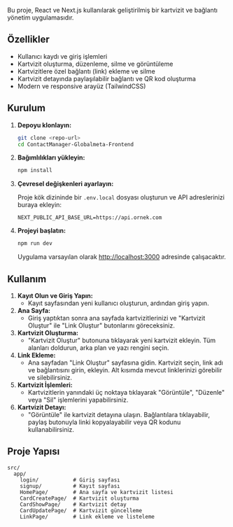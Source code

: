 Bu proje, React ve Next.js kullanılarak geliştirilmiş bir kartvizit ve bağlantı yönetim uygulamasıdır.

## Özellikler

- Kullanıcı kaydı ve giriş işlemleri
- Kartvizit oluşturma, düzenleme, silme ve görüntüleme
- Kartvizitlere özel bağlantı (link) ekleme ve silme
- Kartvizit detayında paylaşılabilir bağlantı ve QR kod oluşturma
- Modern ve responsive arayüz (TailwindCSS)

## Kurulum

1. **Depoyu klonlayın:**

   ```bash
   git clone <repo-url>
   cd ContactManager-Globalmeta-Frontend
   ```

2. **Bağımlılıkları yükleyin:**

   ```bash
   npm install
   ```

3. **Çevresel değişkenleri ayarlayın:**

   Proje kök dizininde bir `.env.local` dosyası oluşturun ve API adreslerinizi buraya ekleyin:

   ```env
   NEXT_PUBLIC_API_BASE_URL=https://api.ornek.com
   ```

4. **Projeyi başlatın:**

   ```bash
   npm run dev
   ```

   Uygulama varsayılan olarak [http://localhost:3000](http://localhost:3000) adresinde çalışacaktır.

## Kullanım

1. **Kayıt Olun ve Giriş Yapın:**
   - Kayıt sayfasından yeni kullanıcı oluşturun, ardından giriş yapın.
2. **Ana Sayfa:**
   - Giriş yaptıktan sonra ana sayfada kartvizitlerinizi ve "Kartvizit Oluştur" ile "Link Oluştur" butonlarını göreceksiniz.
3. **Kartvizit Oluşturma:**
   - "Kartvizit Oluştur" butonuna tıklayarak yeni kartvizit ekleyin. Tüm alanları doldurun, arka plan ve yazı rengini seçin.
4. **Link Ekleme:**
   - Ana sayfadan "Link Oluştur" sayfasına gidin. Kartvizit seçin, link adı ve bağlantısını girin, ekleyin. Alt kısımda mevcut linklerinizi görebilir ve silebilirsiniz.
5. **Kartvizit İşlemleri:**
   - Kartvizitlerin yanındaki üç noktaya tıklayarak "Görüntüle", "Düzenle" veya "Sil" işlemlerini yapabilirsiniz.
6. **Kartvizit Detayı:**
   - "Görüntüle" ile kartvizit detayına ulaşın. Bağlantılara tıklayabilir, paylaş butonuyla linki kopyalayabilir veya QR kodunu kullanabilirsiniz.

## Proje Yapısı

```text
src/
  app/
    login/           # Giriş sayfası
    signup/          # Kayıt sayfası
    HomePage/        # Ana sayfa ve kartvizit listesi
    CardCreatePage/  # Kartvizit oluşturma
    CardShowPage/    # Kartvizit detay
    CardUpdatePage/  # Kartvizit güncelleme
    LinkPage/        # Link ekleme ve listeleme
```
